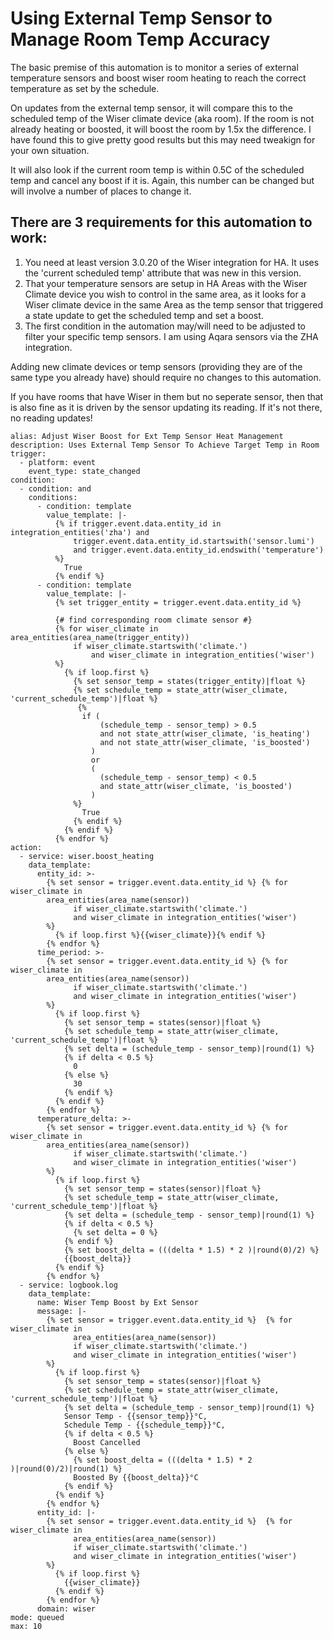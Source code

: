 # Using External Temp Sensor to Manage Room Temp Accuracy

The basic premise of this automation is to monitor a series of external temperature sensors and boost wiser room heating to reach the correct temperature as set by the schedule.

On updates from the external temp sensor, it will compare this to the scheduled temp of the Wiser climate device (aka room).  If the room is not already heating or boosted, it will boost the room by 1.5x the difference.  I have found this to give pretty good results but this may need tweakign for your own situation.

It will also look if the current room temp is within 0.5C of the scheduled temp and cancel any boost if it is.  Again, this number can be changed but will involve a number of places to change it.

## There are 3 requirements for this automation to work:

1) You need at least version 3.0.20 of the Wiser integration for HA.  It uses the 'current scheduled temp' attribute that was new in this version.
2) That your temperature sensors are setup in HA Areas with the Wiser Climate device you wish to control in the same area, as it looks for a Wiser climate device in the same Area as the temp sensor that triggered a state update to get the scheduled temp and set a boost.
3) The first condition in the automation may/will need to be adjusted to filter your specific temp sensors.  I am using Aqara sensors via the ZHA integration.


Adding new climate devices or temp sensors (providing they are of the same type you already have) should require no changes to this automation.

If you have rooms that have Wiser in them but no seperate sensor, then that is also fine as it is driven by the sensor updating its reading.  If it's not there, no reading updates!

```
alias: Adjust Wiser Boost for Ext Temp Sensor Heat Management
description: Uses External Temp Sensor To Achieve Target Temp in Room
trigger:
  - platform: event
    event_type: state_changed
condition:
  - condition: and
    conditions:
      - condition: template
        value_template: |-
          {% if trigger.event.data.entity_id in integration_entities('zha') and 
              trigger.event.data.entity_id.startswith('sensor.lumi') 
              and trigger.event.data.entity_id.endswith('temperature')
          %}
            True
          {% endif %}
      - condition: template
        value_template: |-
          {% set trigger_entity = trigger.event.data.entity_id %}

          {# find corresponding room climate sensor #}
          {% for wiser_climate in area_entities(area_name(trigger_entity))
              if wiser_climate.startswith('climate.') 
                  and wiser_climate in integration_entities('wiser')
          %}
            {% if loop.first %}
              {% set sensor_temp = states(trigger_entity)|float %}
              {% set schedule_temp = state_attr(wiser_climate, 'current_schedule_temp')|float %}
               {% 
                if (
                    (schedule_temp - sensor_temp) > 0.5 
                    and not state_attr(wiser_climate, 'is_heating')
                    and not state_attr(wiser_climate, 'is_boosted')
                  )
                  or
                  (
                    (schedule_temp - sensor_temp) < 0.5 
                    and state_attr(wiser_climate, 'is_boosted')
                  )
              %}
                True    
              {% endif %}
            {% endif %}
          {% endfor %}
action:
  - service: wiser.boost_heating
    data_template:
      entity_id: >-
        {% set sensor = trigger.event.data.entity_id %} {% for wiser_climate in
        area_entities(area_name(sensor))
              if wiser_climate.startswith('climate.') 
              and wiser_climate in integration_entities('wiser') 
        %}
          {% if loop.first %}{{wiser_climate}}{% endif %}
        {% endfor %}
      time_period: >-
        {% set sensor = trigger.event.data.entity_id %} {% for wiser_climate in
        area_entities(area_name(sensor))
              if wiser_climate.startswith('climate.') 
              and wiser_climate in integration_entities('wiser') 
        %}
          {% if loop.first %}
            {% set sensor_temp = states(sensor)|float %}
            {% set schedule_temp = state_attr(wiser_climate, 'current_schedule_temp')|float %}
            {% set delta = (schedule_temp - sensor_temp)|round(1) %}
            {% if delta < 0.5 %}
              0
            {% else %}
              30
            {% endif %}
          {% endif %}
        {% endfor %}
      temperature_delta: >-
        {% set sensor = trigger.event.data.entity_id %} {% for wiser_climate in
        area_entities(area_name(sensor))
              if wiser_climate.startswith('climate.') 
              and wiser_climate in integration_entities('wiser') 
        %}
          {% if loop.first %}
            {% set sensor_temp = states(sensor)|float %}
            {% set schedule_temp = state_attr(wiser_climate, 'current_schedule_temp')|float %}
            {% set delta = (schedule_temp - sensor_temp)|round(1) %}
            {% if delta < 0.5 %}
              {% set delta = 0 %}
            {% endif %}
            {% set boost_delta = (((delta * 1.5) * 2 )|round(0)/2) %}
            {{boost_delta}}
          {% endif %}
        {% endfor %}
  - service: logbook.log
    data_template:
      name: Wiser Temp Boost by Ext Sensor
      message: |-
        {% set sensor = trigger.event.data.entity_id %}  {% for wiser_climate in
              area_entities(area_name(sensor))
              if wiser_climate.startswith('climate.') 
              and wiser_climate in integration_entities('wiser') 
        %}
          {% if loop.first %}
            {% set sensor_temp = states(sensor)|float %}
            {% set schedule_temp = state_attr(wiser_climate, 'current_schedule_temp')|float %}
            {% set delta = (schedule_temp - sensor_temp)|round(1) %}
            Sensor Temp - {{sensor_temp}}°C, 
            Schedule Temp - {{schedule_temp}}°C, 
            {% if delta < 0.5 %}
              Boost Cancelled
            {% else %}
              {% set boost_delta = (((delta * 1.5) * 2 )|round(0)/2)|round(1) %}
              Boosted By {{boost_delta}}°C
            {% endif %}
          {% endif %}
        {% endfor %}
      entity_id: |-
        {% set sensor = trigger.event.data.entity_id %}  {% for wiser_climate in
              area_entities(area_name(sensor))
              if wiser_climate.startswith('climate.') 
              and wiser_climate in integration_entities('wiser') 
        %}
          {% if loop.first %}
            {{wiser_climate}}
          {% endif %}
        {% endfor %}
      domain: wiser
mode: queued
max: 10
```
